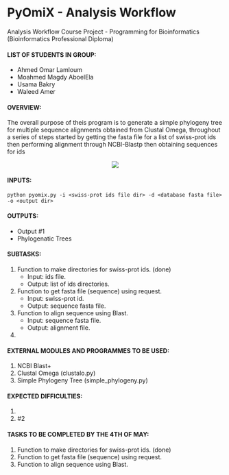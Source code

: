 # PyOmiX - Analysis Workflow
Analysis Workflow Course Project - Programming for Bioinformatics (Bioinformatics Professional Diploma)

#### LIST OF STUDENTS IN GROUP:
- Ahmed Omar Lamloum
- Moahmed Magdy AboelEla
- Usama Bakry
- Waleed Amer

#### OVERVIEW:
The overall purpose of theis program is to generate a simple phylogeny tree for multiple sequence alignments obtained from Clustal Omega, throughout a series of steps started by getting the fasta file for a list of swiss-prot ids then performing alignment through NCBI-Blastp then obtaining sequences for ids 

<p align="center" width=50% height=50%>
  <img src="https://github.com/ubakry/pyomix/blob/master/workflow.png">
</p>

#### INPUTS:
```
python pyomix.py -i <swiss-prot ids file dir> -d <database fasta file> -o <output dir>
``` 

#### OUTPUTS:
- Output #1
- Phylogenatic Trees

#### SUBTASKS:
1. Function to make directories for swiss-prot ids. (done)
   * Input: ids file.
   * Output: list of ids directories.
2. Function to get fasta file (sequence) using request.
   * Input: swiss-prot id.
   * Output: sequence fasta file.
3. Function to align sequence using Blast.
   * Input: sequence fasta file.
   * Output: alignment file.
4. 

#### EXTERNAL MODULES AND PROGRAMMES TO BE USED:
1. NCBI Blast+ 
2. Clustal Omega (clustalo.py)
3. Simple Phylogeny Tree (simple_phylogeny.py)

#### EXPECTED DIFFICULTIES:
1. 
2. #2

#### TASKS TO BE COMPLETED BY THE 4TH OF MAY:
1. Function to make directories for swiss-prot ids. (done)
2. Function to get fasta file (sequence) using request.
3. Function to align sequence using Blast.
